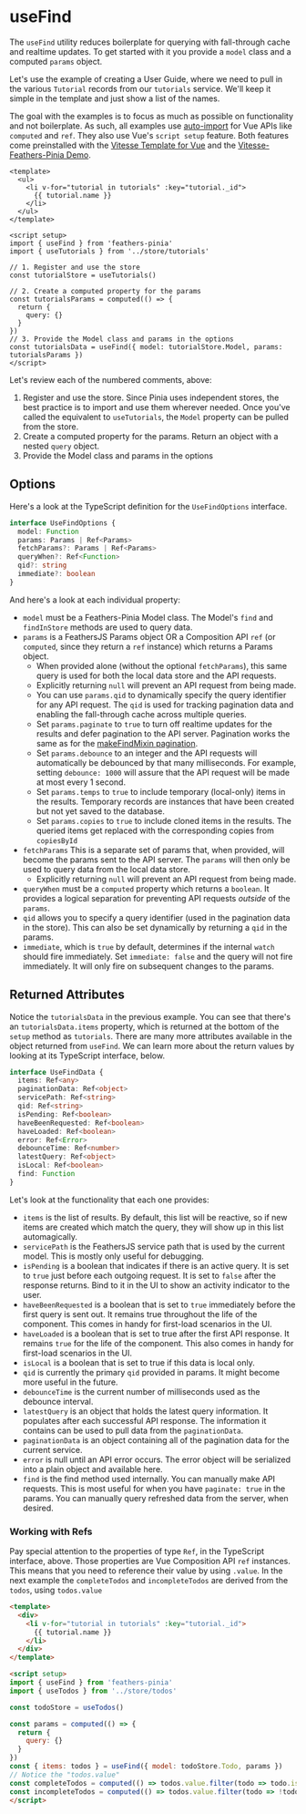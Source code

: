 # useFind

The `useFind` utility reduces boilerplate for querying with fall-through cache and realtime updates.  To get started with it you provide a `model` class and a computed `params` object.

Let's use the example of creating a User Guide, where we need to pull in the various `Tutorial` records from our `tutorials` service.  We'll keep it simple in the template and just show a list of the names.

The goal with the examples is to focus as much as possible on functionality and not boilerplate.  As such, all examples use [auto-import](https://github.com/antfu/unplugin-auto-import) for Vue APIs like `computed` and `ref`. They also use Vue's `script setup` feature.  Both features come preinstalled with the [Vitesse Template for Vue](https://github.com/antfu/vitesse) and the [Vitesse-Feathers-Pinia Demo](https://github.com/marshallswain/vitesse-feathers-pinia).

```vue
<template>
  <ul>
    <li v-for="tutorial in tutorials" :key="tutorial._id">
      {{ tutorial.name }}
    </li>
  </ul>
</template>

<script setup>
import { useFind } from 'feathers-pinia'
import { useTutorials } from '../store/tutorials'

// 1. Register and use the store
const tutorialStore = useTutorials()

// 2. Create a computed property for the params
const tutorialsParams = computed(() => {
  return {
    query: {}
  }
})
// 3. Provide the Model class and params in the options
const tutorialsData = useFind({ model: tutorialStore.Model, params: tutorialsParams })
</script>
```

Let's review each of the numbered comments, above:

1. Register and use the store.  Since Pinia uses independent stores, the best practice is to import and use them wherever needed. Once you've called the equivalent to  `useTutorials`, the `Model` property can be pulled from the store.
2. Create a computed property for the params. Return an object with a nested `query` object.
3. Provide the Model class and params in the options

## Options

Here's a look at the TypeScript definition for the `UseFindOptions` interface.

```ts
interface UseFindOptions {
  model: Function
  params: Params | Ref<Params>
  fetchParams?: Params | Ref<Params>
  queryWhen?: Ref<Function>
  qid?: string
  immediate?: boolean
}
```

And here's a look at each individual property:

- `model` must be a Feathers-Pinia Model class. The Model's `find` and `findInStore` methods are used to query data.
- `params` is a FeathersJS Params object OR a Composition API `ref` (or `computed`, since they return a `ref` instance) which returns a Params object.
  - When provided alone (without the optional `fetchParams`), this same query is used for both the local data store and the API requests.
  - Explicitly returning `null` will prevent an API request from being made.
  - You can use `params.qid` to dynamically specify the query identifier for any API request. The `qid` is used for tracking pagination data and enabling the fall-through cache across multiple queries.
  - Set `params.paginate` to `true` to turn off realtime updates for the results and defer pagination to the API server.  Pagination works the same as for the [makeFindMixin pagination](./mixins.html#pagination-with-fall-through-cacheing).
  - Set `params.debounce` to an integer and the API requests will automatically be debounced by that many milliseconds.  For example, setting `debounce: 1000` will assure that the API request will be made at most every 1 second.
  - Set `params.temps` to `true` to include temporary (local-only) items in the results. Temporary records are instances that have been created but not yet saved to the database.
  - Set `params.copies` to `true` to include cloned items in the results. The queried items get replaced with the corresponding copies from `copiesById`
- `fetchParams` This is a separate set of params that, when provided, will become the params sent to the API server.  The `params` will then only be used to query data from the local data store.
  - Explicitly returning `null` will prevent an API request from being made.
- `queryWhen` must be a `computed` property which returns a `boolean`. It provides a logical separation for preventing API requests *outside* of the `params`.
- `qid` allows you to specify a query identifier (used in the pagination data in the store).  This can also be set dynamically by returning a `qid` in the params.
- `immediate`, which is `true` by default, determines if the internal `watch` should fire immediately.  Set `immediate: false` and the query will not fire immediately.  It will only fire on subsequent changes to the params.

## Returned Attributes

Notice the `tutorialsData` in the previous example.  You can see that there's an `tutorialsData.items` property, which is returned at the bottom of the `setup` method as `tutorials`.  There are many more attributes available in the object returned from `useFind`. We can learn more about the return values by looking at its TypeScript interface, below.

```ts
interface UseFindData {
  items: Ref<any>
  paginationData: Ref<object>
  servicePath: Ref<string>
  qid: Ref<string>
  isPending: Ref<boolean>
  haveBeenRequested: Ref<boolean>
  haveLoaded: Ref<boolean>
  error: Ref<Error>
  debounceTime: Ref<number>
  latestQuery: Ref<object>
  isLocal: Ref<boolean>
  find: Function
}
```

Let's look at the functionality that each one provides:

- `items` is the list of results. By default, this list will be reactive, so if new items are created which match the query, they will show up in this list automagically.
- `servicePath` is the FeathersJS service path that is used by the current model. This is mostly only useful for debugging.
- `isPending` is a boolean that indicates if there is an active query.  It is set to `true` just before each outgoing request.  It is set to `false` after the response returns.  Bind to it in the UI to show an activity indicator to the user.
- `haveBeenRequested` is a boolean that is set to `true` immediately before the first query is sent out.  It remains true throughout the life of the component.  This comes in handy for first-load scenarios in the UI.
- `haveLoaded` is a boolean that is set to true after the first API response.  It remains `true` for the life of the component. This also comes in handy for first-load scenarios in the UI.
- `isLocal` is a boolean that is set to true if this data is local only.
- `qid` is currently the primary `qid` provided in params.  It might become more useful in the future.
- `debounceTime` is the current number of milliseconds used as the debounce interval.
- `latestQuery` is an object that holds the latest query information.  It populates after each successful API response. The information it contains can be used to pull data from the `paginationData`.
- `paginationData` is an object containing all of the pagination data for the current service.
- `error` is null until an API error occurs. The error object will be serialized into a plain object and available here.
- `find` is the find method used internally.  You can manually make API requests.  This is most useful for when you have `paginate: true` in the params.  You can manually query refreshed data from the server, when desired.

### Working with Refs

Pay special attention to the properties of type `Ref`, in the TypeScript interface, above.  Those properties are Vue Composition API `ref` instances.  This means that you need to reference their value by using `.value`.  In the next example the `completeTodos` and `incompleteTodos` are derived from the `todos`, using `todos.value`

```html
<template>
  <div>
    <li v-for="tutorial in tutorials" :key="tutorial._id">
      {{ tutorial.name }}
    </li>
  </div>
</template>

<script setup>
import { useFind } from 'feathers-pinia'
import { useTodos } from '../store/todos'

const todoStore = useTodos()

const params = computed(() => {
  return {
    query: {}
  }
})
const { items: todos } = useFind({ model: todoStore.Todo, params })
// Notice the "todos.value"
const completeTodos = computed(() => todos.value.filter(todo => todo.isComplete))
const incompleteTodos = computed(() => todos.value.filter(todo => !todo.isComplete))
</script>
```
